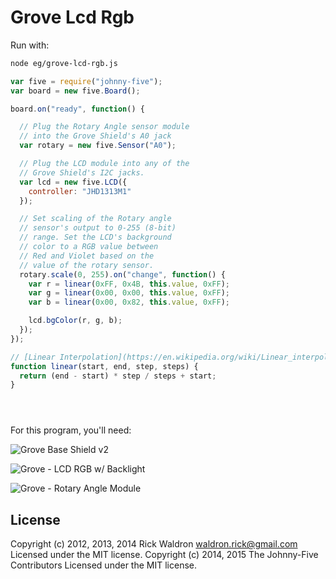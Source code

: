<!--remove-start-->
# Grove Lcd Rgb

Run with:
```bash
node eg/grove-lcd-rgb.js
```
<!--remove-end-->

```javascript
var five = require("johnny-five");
var board = new five.Board();

board.on("ready", function() {

  // Plug the Rotary Angle sensor module
  // into the Grove Shield's A0 jack
  var rotary = new five.Sensor("A0");

  // Plug the LCD module into any of the
  // Grove Shield's I2C jacks.
  var lcd = new five.LCD({
    controller: "JHD1313M1"
  });

  // Set scaling of the Rotary angle
  // sensor's output to 0-255 (8-bit)
  // range. Set the LCD's background
  // color to a RGB value between
  // Red and Violet based on the
  // value of the rotary sensor.
  rotary.scale(0, 255).on("change", function() {
    var r = linear(0xFF, 0x4B, this.value, 0xFF);
    var g = linear(0x00, 0x00, this.value, 0xFF);
    var b = linear(0x00, 0x82, this.value, 0xFF);

    lcd.bgColor(r, g, b);
  });
});

// [Linear Interpolation](https://en.wikipedia.org/wiki/Linear_interpolation)
function linear(start, end, step, steps) {
  return (end - start) * step / steps + start;
}





```





For this program, you'll need:

![Grove Base Shield v2](http://www.seeedstudio.com/depot/images/product/base%20shield%20V2_01.jpg)

![Grove - LCD RGB w/ Backlight](http://www.seeedstudio.com/wiki/images/0/03/Serial_LEC_RGB_Backlight_Lcd.jpg)

![Grove - Rotary Angle Module](http://www.seeedstudio.com/depot/images/product/rotary.jpg)



<!--remove-start-->
## License
Copyright (c) 2012, 2013, 2014 Rick Waldron <waldron.rick@gmail.com>
Licensed under the MIT license.
Copyright (c) 2014, 2015 The Johnny-Five Contributors
Licensed under the MIT license.
<!--remove-end-->
